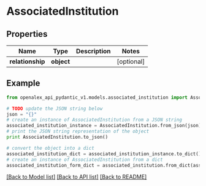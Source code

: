# AssociatedInstitution


## Properties
Name | Type | Description | Notes
------------ | ------------- | ------------- | -------------
**relationship** | **object** |  | [optional] 

## Example

```python
from openalex_api_pydantic_v1.models.associated_institution import AssociatedInstitution

# TODO update the JSON string below
json = "{}"
# create an instance of AssociatedInstitution from a JSON string
associated_institution_instance = AssociatedInstitution.from_json(json)
# print the JSON string representation of the object
print AssociatedInstitution.to_json()

# convert the object into a dict
associated_institution_dict = associated_institution_instance.to_dict()
# create an instance of AssociatedInstitution from a dict
associated_institution_form_dict = associated_institution.from_dict(associated_institution_dict)
```
[[Back to Model list]](../README.md#documentation-for-models) [[Back to API list]](../README.md#documentation-for-api-endpoints) [[Back to README]](../README.md)


